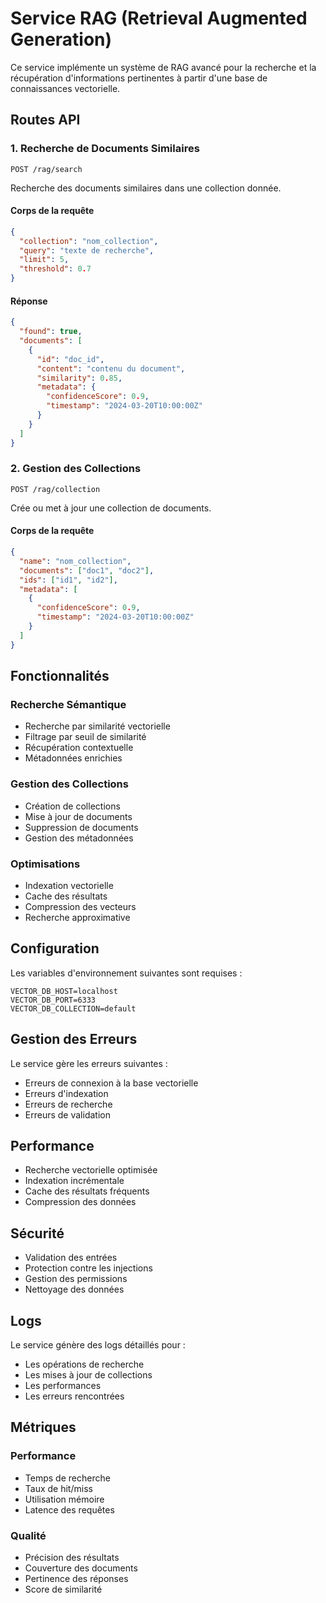 # Service RAG (Retrieval Augmented Generation)

Ce service implémente un système de RAG avancé pour la recherche et la récupération d'informations pertinentes à partir d'une base de connaissances vectorielle.

## Routes API

### 1. Recherche de Documents Similaires
```http
POST /rag/search
```

Recherche des documents similaires dans une collection donnée.

#### Corps de la requête
```json
{
  "collection": "nom_collection",
  "query": "texte de recherche",
  "limit": 5,
  "threshold": 0.7
}
```

#### Réponse
```json
{
  "found": true,
  "documents": [
    {
      "id": "doc_id",
      "content": "contenu du document",
      "similarity": 0.85,
      "metadata": {
        "confidenceScore": 0.9,
        "timestamp": "2024-03-20T10:00:00Z"
      }
    }
  ]
}
```

### 2. Gestion des Collections
```http
POST /rag/collection
```

Crée ou met à jour une collection de documents.

#### Corps de la requête
```json
{
  "name": "nom_collection",
  "documents": ["doc1", "doc2"],
  "ids": ["id1", "id2"],
  "metadata": [
    {
      "confidenceScore": 0.9,
      "timestamp": "2024-03-20T10:00:00Z"
    }
  ]
}
```

## Fonctionnalités

### Recherche Sémantique
- Recherche par similarité vectorielle
- Filtrage par seuil de similarité
- Récupération contextuelle
- Métadonnées enrichies

### Gestion des Collections
- Création de collections
- Mise à jour de documents
- Suppression de documents
- Gestion des métadonnées

### Optimisations
- Indexation vectorielle
- Cache des résultats
- Compression des vecteurs
- Recherche approximative

## Configuration

Les variables d'environnement suivantes sont requises :

```env
VECTOR_DB_HOST=localhost
VECTOR_DB_PORT=6333
VECTOR_DB_COLLECTION=default
```

## Gestion des Erreurs

Le service gère les erreurs suivantes :
- Erreurs de connexion à la base vectorielle
- Erreurs d'indexation
- Erreurs de recherche
- Erreurs de validation

## Performance

- Recherche vectorielle optimisée
- Indexation incrémentale
- Cache des résultats fréquents
- Compression des données

## Sécurité

- Validation des entrées
- Protection contre les injections
- Gestion des permissions
- Nettoyage des données

## Logs

Le service génère des logs détaillés pour :
- Les opérations de recherche
- Les mises à jour de collections
- Les performances
- Les erreurs rencontrées

## Métriques

### Performance
- Temps de recherche
- Taux de hit/miss
- Utilisation mémoire
- Latence des requêtes

### Qualité
- Précision des résultats
- Couverture des documents
- Pertinence des réponses
- Score de similarité 